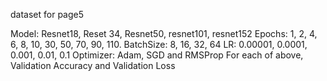 
dataset for page5

Model:
Resnet18, Reset 34, Resnet50, resnet101, resnet152
Epochs: 1, 2, 4, 6, 8, 10, 30, 50, 70, 90, 110.
BatchSize: 8, 16, 32, 64
LR: 0.00001, 0.0001, 0.001, 0.01, 0.1
Optimizer: Adam, SGD and RMSProp
For each of above, Validation Accuracy and Validation Loss
